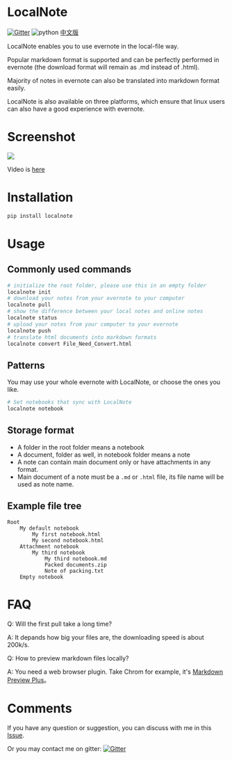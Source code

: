 # LocalNote

[![Gitter](https://badges.gitter.im/littlecodersh/LocalNote.svg)](https://gitter.im/littlecodersh/LocalNote?utm_source=badge&utm_medium=badge&utm_campaign=pr-badge) ![python](https://img.shields.io/badge/python-2.7-ff69b4.svg) [中文版](https://github.com/littlecodersh/LocalNote/blob/master/README.md)

LocalNote enables you to use evernote in the local-file way.

Popular markdown format is supported and can be perfectly performed in evernote (the download format will remain as .md instead of .html).

Majority of notes in evernote can also be translated into markdown format easily.

LocalNote is also available on three platforms, which ensure that linux users can also have a good experience with evernote.

# Screenshot

![](http://7xrip4.com1.z0.glb.clouddn.com/LocalNote%5CDemo_short.gif)

Video is [here](http://v.youku.com/v_show/id_XMTU3Nzc5NzU1Ng==)

# Installation

```bash
pip install localnote
```

# Usage

## Commonly used commands

```bash
# initialize the root folder, please use this in an empty folder
localnote init
# download your notes from your evernote to your computer
localnote pull
# show the difference between your local notes and online notes
localnote status
# upload your notes from your computer to your evernote
localnote push
# translate html documents into markdown formats
localnote convert File_Need_Convert.html
```

## Patterns

You may use your whole evernote with LocalNote, or choose the ones you like.

```bash
# Set notebooks that sync with LocalNote
localnote notebook
```
## Storage format
* A folder in the root folder means a notebook
* A document, folder as well, in notebook folder means a note
* A note can contain main document only or have attachments in any format.
* Main document of a note must be a `.md` or `.html` file, its file name will be used as note name.

## Example file tree

```
Root
    My default notebook 
        My first notebook.html
        My second notebook.html
    Attachment notebook
        My third notebook
            My third notebook.md
            Packed documents.zip
            Note of packing.txt
    Empty notebook
```

# FAQ

Q: Will the first pull take a long time?

A: It depands how big your files are, the downloading speed is about 200k/s.

Q: How to preview markdown files locally?

A: You need a web browser plugin. Take Chrom for example, it's [Markdown Preview Plus](https://chrome.google.com/webstore/detail/markdown-preview-plus/febilkbfcbhebfnokafefeacimjdckgl)。

# Comments

If you have any question or suggestion, you can discuss with me in this [Issue](https://github.com/littlecodersh/LocalNote/issues/1).

Or you may contact me on gitter: [![Gitter](https://badges.gitter.im/littlecodersh/LocalNote.svg)](https://gitter.im/littlecodersh/LocalNote?utm_source=badge&utm_medium=badge&utm_campaign=pr-badge)
